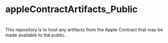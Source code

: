 # appleContractArtifacts_Public
#

This repository is to host any artifacts from the Apple Contract that may be made available to the public.
